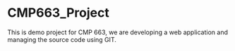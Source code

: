 # CMP663_Project
This is demo project for CMP 663, we are developing a web application and managing the source code using GIT.
